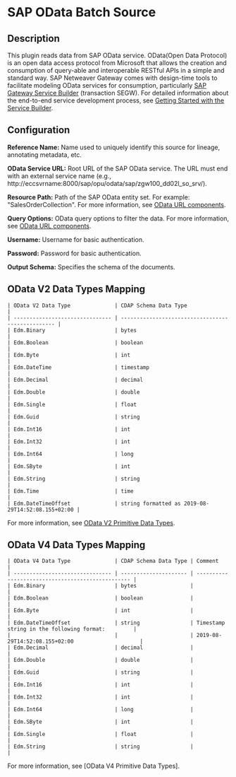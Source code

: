 # SAP OData Batch Source

Description
-----------
This plugin reads data from SAP OData service.
OData(Open Data Protocol) is an open data access protocol from Microsoft that allows the creation and consumption of
query-able and interoperable RESTful APIs in a simple and standard way. SAP Netweaver Gateway comes with design-time
tools to facilitate modeling OData services for consumption, particularly [SAP Gateway Service Builder]
(transaction SEGW). For detailed information about the end-to-end service development process, see
[Getting Started with the Service Builder].

[SAP Gateway Service Builder]:
https://help.sap.com/doc/saphelp_gateway20sp12/2.0/en-US/1b/c16e1e20a74746ad386bc10b60b6c3/frameset.htm

[Getting Started with the Service Builder]:
https://help.sap.com/doc/saphelp_gateway20sp12/2.0/en-US/cb/5dc700314e4e27be92de2d7065ce8e/content.htm?loaded_from_frameset=true


Configuration
-------------

**Reference Name:** Name used to uniquely identify this source for lineage, annotating metadata, etc.

**OData Service URL:** Root URL of the SAP OData service.
The URL must end with an external service name (e.g., http://eccsvrname:8000/sap/opu/odata/sap/zgw100_dd02l_so_srv/).

**Resource Path:** Path of the SAP OData entity set. For example: "SalesOrderCollection". For more information,
see [OData URL components].

**Query Options:** OData query options to filter the data. For more information, see [OData URL components].

[OData URL components]:
https://www.odata.org/documentation/odata-version-3-0/url-conventions/

**Username:** Username for basic authentication.

**Password:** Password for basic authentication.

**Output Schema:** Specifies the schema of the documents.


OData V2 Data Types Mapping
----------

    | OData V2 Data Type              | CDAP Schema Data Type                             |
    | ------------------------------- | ------------------------------------------------- |
    | Edm.Binary                      | bytes                                             |
    | Edm.Boolean                     | boolean                                           |
    | Edm.Byte                        | int                                               |
    | Edm.DateTime                    | timestamp                                         |
    | Edm.Decimal                     | decimal                                           |
    | Edm.Double                      | double                                            |
    | Edm.Single                      | float                                             |
    | Edm.Guid                        | string                                            |
    | Edm.Int16                       | int                                               |
    | Edm.Int32                       | int                                               |
    | Edm.Int64                       | long                                              |
    | Edm.SByte                       | int                                               |
    | Edm.String                      | string                                            |
    | Edm.Time                        | time                                              |
    | Edm.DateTimeOffset              | string formatted as 2019-08-29T14:52:08.155+02:00 |

For more information, see [OData V2 Primitive Data Types].

[OData V2 Primitive Data Types]:
https://www.odata.org/documentation/odata-version-2-0/overview/


OData V4 Data Types Mapping
----------

    | OData V4 Data Type              | CDAP Schema Data Type | Comment                                           |
    | ------------------------------- | --------------------- | ------------------------------------------------- |
    | Edm.Binary                      | bytes                 |                                                   |
    | Edm.Boolean                     | boolean               |                                                   |
    | Edm.Byte                        | int                   |                                                   |
    | Edm.DateTimeOffset              | string                | Timestamp string in the following format:         |
    |                                 |                       | 2019-08-29T14:52:08.155+02:00                     |
    | Edm.Decimal                     | decimal               |                                                   |
    | Edm.Double                      | double                |                                                   |
    | Edm.Guid                        | string                |                                                   |
    | Edm.Int16                       | int                   |                                                   |
    | Edm.Int32                       | int                   |                                                   |
    | Edm.Int64                       | long                  |                                                   |
    | Edm.SByte                       | int                   |                                                   |
    | Edm.Single                      | float                 |                                                   |
    | Edm.String                      | string                |                                                   |


For more information, see [OData V4 Primitive Data Types].

[The GeoJSON Format]:
https://tools.ietf.org/html/rfc7946
